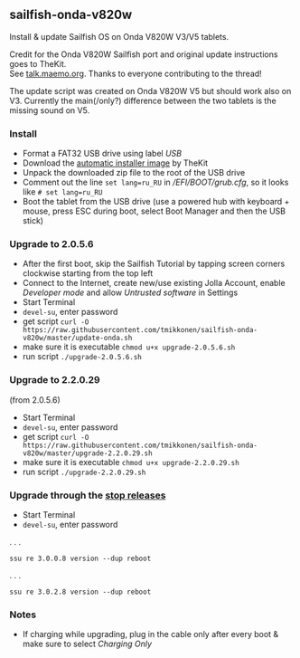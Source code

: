 ## sailfish-onda-v820w
Install & update Sailfish OS on Onda V820W V3/V5 tablets.

Credit for the Onda V820W Sailfish port and original update instructions goes to TheKit.  
See [talk.maemo.org](http://talk.maemo.org/showthread.php?t=96708). Thanks to everyone contributing to the thread!

The update script was created on Onda V820W V5 but should work also on V3. Currently the main(/only?) difference between the two tablets is the missing sound on V5.

### Install

* Format a FAT32 USB drive using label _USB_
* Download the [automatic installer image](https://mega.nz/#!8FZRiBwB!FBBD8CUMaBMkKcyiUDlw_sKfCjNZOQp713VqT-FoAhM) by TheKit
* Unpack the downloaded zip file to the root of the USB drive
* Comment out the line `set lang=ru_RU` in _/EFI/BOOT/grub.cfg_, so it looks like `# set lang=ru_RU`
* Boot the tablet from the USB drive (use a powered hub with keyboard + mouse, press ESC during boot, select Boot Manager and then the USB stick)

### Upgrade to 2.0.5.6

* After the first boot, skip the Sailfish Tutorial by tapping screen corners clockwise starting from the top left
* Connect to the Internet, create new/use existing Jolla Account, enable _Developer mode_ and allow _Untrusted software_ in Settings
* Start Terminal
* `devel-su`, enter password
* get script `curl -O https://raw.githubusercontent.com/tmikkonen/sailfish-onda-v820w/master/update-onda.sh`
* make sure it is executable `chmod u+x upgrade-2.0.5.6.sh`
* run script `./upgrade-2.0.5.6.sh`

### Upgrade to 2.2.0.29
(from 2.0.5.6)
* Start Terminal
* `devel-su`, enter password
* get script `curl -O https://raw.githubusercontent.com/tmikkonen/sailfish-onda-v820w/master/upgrade-2.2.0.29.sh`
* make sure it is executable `chmod u+x upgrade-2.2.0.29.sh`
* run script `./upgrade-2.2.0.29.sh`

### Upgrade through the [stop releases](https://jolla.zendesk.com/hc/en-us/articles/201836347#4)
* Start Terminal
* `devel-su`, enter password

. . .

`ssu re 3.0.0.8
version --dup
reboot`

. . .

`ssu re 3.0.2.8
version --dup
reboot`

### Notes
* If charging while upgrading, plug in the cable only after every boot & make sure to select _Charging Only_
